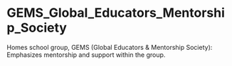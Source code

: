 # GEMS_Global_Educators_Mentorship_Society
Homes school group, GEMS (Global Educators &amp; Mentorship Society): Emphasizes mentorship and support within the group.
